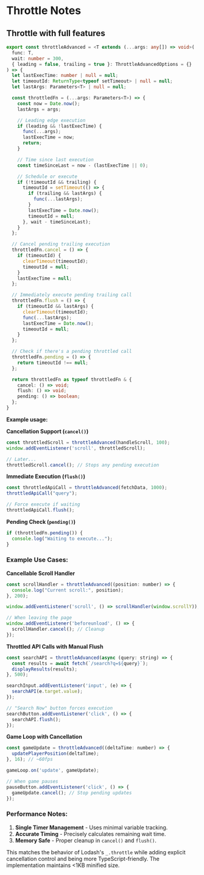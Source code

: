 # Throttle Notes

## Throttle with full features

```ts
export const throttleAdvanced = <T extends (...args: any[]) => void>(
  func: T,
  wait: number = 300,
  { leading = false, trailing = true }: ThrottleAdvancedOptions = {}
) => {
  let lastExecTime: number | null = null;
  let timeoutId: ReturnType<typeof setTimeout> | null = null;
  let lastArgs: Parameters<T> | null = null;

  const throttledFn = (...args: Parameters<T>) => {
    const now = Date.now();
    lastArgs = args;

    // Leading edge execution
    if (leading && !lastExecTime) {
      func(...args);
      lastExecTime = now;
      return;
    }

    // Time since last execution
    const timeSinceLast = now - (lastExecTime || 0);

    // Schedule or execute
    if (!timeoutId && trailing) {
      timeoutId = setTimeout(() => {
        if (trailing && lastArgs) {
          func(...lastArgs);
        }
        lastExecTime = Date.now();
        timeoutId = null;
      }, wait - timeSinceLast);
    }
  };

  // Cancel pending trailing execution
  throttledFn.cancel = () => {
    if (timeoutId) {
      clearTimeout(timeoutId);
      timeoutId = null;
    }
    lastExecTime = null;
  };

  // Immediately execute pending trailing call
  throttledFn.flush = () => {
    if (timeoutId && lastArgs) {
      clearTimeout(timeoutId);
      func(...lastArgs);
      lastExecTime = Date.now();
      timeoutId = null;
    }
  };

  // Check if there's a pending throttled call
  throttledFn.pending = () => {
    return timeoutId !== null;
  };

  return throttledFn as typeof throttledFn & {
    cancel: () => void;
    flush: () => void;
    pending: () => boolean;
  };
}
```

**Example usage:**

**Cancellation Support (`cancel()`)**
```js
const throttledScroll = throttleAdvanced(handleScroll, 100);
window.addEventListener('scroll', throttledScroll);

// Later...
throttledScroll.cancel(); // Stops any pending execution
```

**Immediate Execution (`flush()`)**
```js
const throttledApiCall = throttleAdvanced(fetchData, 1000);
throttledApiCall("query");

// Force execute if waiting
throttledApiCall.flush();
```

**Pending Check (`pending()`)**
```js
if (throttledFn.pending()) {
  console.log("Waiting to execute...");
}
```

### Example Use Cases:

**Cancellable Scroll Handler**
```js
const scrollHandler = throttleAdvanced((position: number) => {
  console.log("Current scroll:", position);
}, 200);

window.addEventListener('scroll', () => scrollHandler(window.scrollY));

// When leaving the page
window.addEventListener('beforeunload', () => {
  scrollHandler.cancel(); // Cleanup
});
```

**Throttled API Calls with Manual Flush**
```js
const searchAPI = throttleAdvanced(async (query: string) => {
  const results = await fetch(`/search?q=${query}`);
  displayResults(results);
}, 500);

searchInput.addEventListener('input', (e) => {
  searchAPI(e.target.value);
});

// "Search Now" button forces execution
searchButton.addEventListener('click', () => {
  searchAPI.flush();
});
```

**Game Loop with Cancellation**
```js
const gameUpdate = throttleAdvanced((deltaTime: number) => {
  updatePlayerPosition(deltaTime);
}, 16); // ~60fps

gameLoop.on('update', gameUpdate);

// When game pauses
pauseButton.addEventListener('click', () => {
  gameUpdate.cancel(); // Stop pending updates
});
```

### Performance Notes:
1. **Single Timer Management** - Uses minimal variable tracking.
2. **Accurate Timing** - Precisely calculates remaining wait time.
3. **Memory Safe** - Proper cleanup in `cancel()` and `flush()`.

This matches the behavior of Lodash's `_.throttle` while adding explicit cancellation control and being more TypeScript-friendly. The implementation maintains <1KB minified size.

